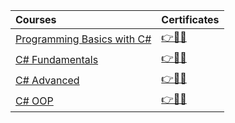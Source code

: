|Courses|Certificates|
|:---|:---|
|<a href="https://softuni.bg/trainings/3503/programming-basics-with-csharp-september-2021" > Programming Basics with C# </a>| <a href="https://softuni.bg/certificates/details/116444/6ed61e96"> 👉📜✅</a> |
|<a href="https://softuni.bg/trainings/3606/programming-fundamentals-with-csharp-january-2022" > C# Fundamentals </a>| <a href="https://softuni.bg/certificates/details/130200/4a296539"> 👉📜✅</a> |
|<a href="https://softuni.bg/trainings/3699/csharp-advanced-may-2022" > C# Advanced </a>| <a href="https://softuni.bg/certificates/details/136291/1d340b5d"> 👉📜✅</a> |
|<a href="https://softuni.bg/trainings/3700/csharp-oop-june-2022" > C# OOP </a>| <a href="https://softuni.bg/certificates/details/141076/1213f2ef"> 👉📜✅</a> |
